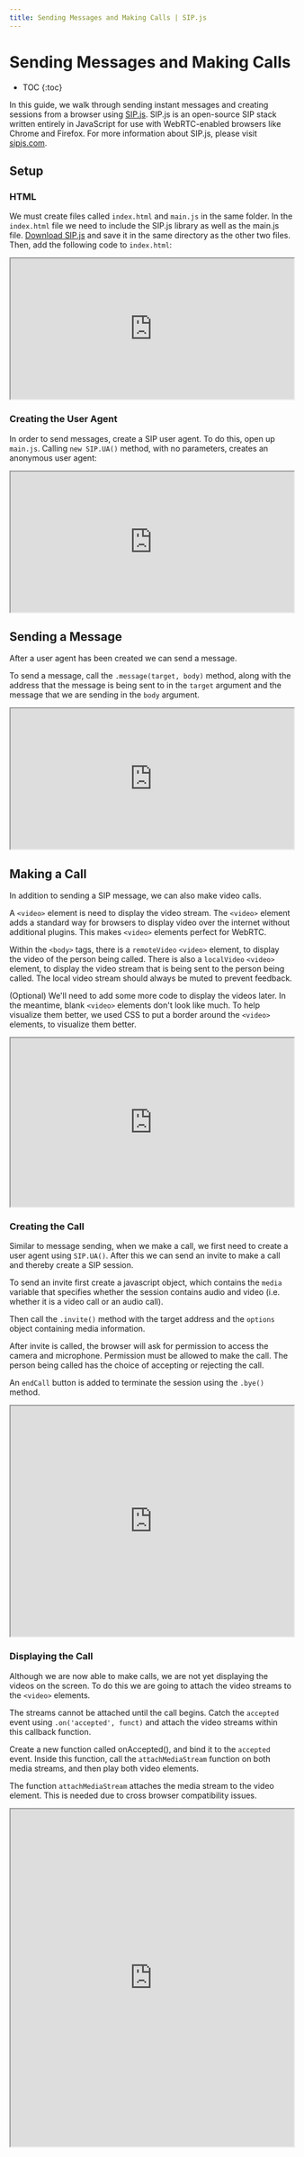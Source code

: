 ```yaml
---
title: Sending Messages and Making Calls | SIP.js
---
```


# Sending Messages and Making Calls

* TOC
{:toc}

In this guide, we walk through sending instant messages and creating sessions from a browser using [SIP.js](http://sipjs.com).  SIP.js is an open-source SIP stack written entirely in JavaScript for use with WebRTC-enabled browsers like Chrome and Firefox.  For more information about SIP.js, please visit [sipjs.com](http://www.sipjs.com).

## Setup

### HTML

We must create files called `index.html` and `main.js` in the same folder.  In the `index.html` file we need to include the SIP.js library as well as the main.js file.  [Download SIP.js](/download/) and save it in the same directory as the other two files.  Then, add the following code to `index.html`:

<iframe
  style="width: 100%; height: 250px"
  src="http://jsfiddle.net/5JbvL/2/embedded/html,js,result/">
</iframe>


### Creating the User Agent

In order to send messages, create a SIP user agent.  To do this, open up `main.js`. Calling `new SIP.UA()` method, with no parameters, creates an anonymous user agent:

<iframe
  style="width: 100%; height: 250px"
  src="http://jsfiddle.net/gk3p4/6/embedded/js,html,result/">
</iframe>


## Sending a Message

After a user agent has been created we can send a message.

To send a message, call the `.message(target, body)` method, along with the address that the message is being sent to in the `target` argument and the message that we are sending in the `body` argument.  


<iframe
  style="width: 100%; height: 250px"
  src="http://jsfiddle.net/8Cg6M/5/embedded/js,html,result/">
</iframe>

## Making a Call

In addition to sending a SIP message, we can also make video calls.  

A `<video>` element is need to display the video stream.  The `<video>` element adds a standard way for browsers to display video over the internet without additional plugins. This makes `<video>` elements perfect for WebRTC. 

Within the `<body>` tags, there is a `remoteVideo` `<video>` element, to display the video of the person being called.  There is also a `localVideo` `<video>` element, to display the video stream that is being sent to the person being called.  The local video stream should always be muted to prevent feedback.

(Optional) We'll need to add some more code to display the videos later.  In the meantime, blank `<video>` elements don't look like much.  To help visualize them better, we used CSS to put a border around the `<video>` elements, to visualize them better.

<iframe
  style="width: 100%; height: 300px"
  src="http://jsfiddle.net/mgc2e/11/embedded/html,js,css,result/">
</iframe>

### Creating the Call

Similar to message sending, when we make a call, we first need to create a user agent using `SIP.UA()`. After this we can send an invite to make a call and thereby create a SIP session.

To send an invite first create a javascript object, which contains the `media` variable that specifies whether the session contains audio and video (i.e. whether it is a video call or an audio call).  

Then call the `.invite()` method with the target address and the `options` object containing media information.

After invite is called, the browser will ask for permission to access the camera and microphone.  Permission must be allowed to make the call.  The person being called has the choice of accepting or rejecting the call.  

An `endCall` button is added to terminate the session using the `.bye()` method.

<iframe
  style="width: 100%; height: 410px"
  src="http://jsfiddle.net/T4Kv2/18/embedded/js,html,css,result/">
</iframe>


### Displaying the Call

Although we are now able to make calls, we are not yet displaying the videos on the screen.  To do this we are going to attach the video streams to the `<video>` elements.  

The streams cannot be attached until the call begins. Catch the `accepted` event using `.on('accepted', funct)` and attach the video streams within this callback function.  

Create a new function called onAccepted(), and bind it to the `accepted` event.  Inside this function, call the `attachMediaStream` function on both media streams, and then play both video elements.

The function `attachMediaStream` attaches the media stream to the video element.  This is needed due to cross browser compatibility issues.

<iframe
  style="width: 100%; height: 600px"
  src="http://jsfiddle.net/qWmG7/26/embedded/js,html,css,result/">
</iframe>
